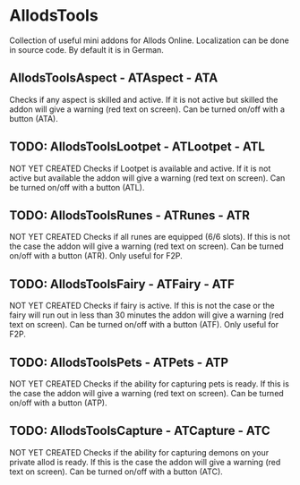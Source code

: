 # AllodsTools

Collection of useful mini addons for Allods Online.
Localization can be done in source code. By default it is in German.

## AllodsToolsAspect - ATAspect - ATA

Checks if any aspect is skilled and active.
If it is not active but skilled the addon will give a warning (red text on screen).
Can be turned on/off with a button (ATA).

## TODO: AllodsToolsLootpet - ATLootpet - ATL

NOT YET CREATED
Checks if Lootpet is available and active.
If it is not active but available the addon will give a warning (red text on screen).
Can be turned on/off with a button (ATL).
 
## TODO: AllodsToolsRunes - ATRunes - ATR

NOT YET CREATED
Checks if all runes are equipped (6/6 slots).
If this is not the case the addon will give a warning (red text on screen).
Can be turned on/off with a button (ATR).
Only useful for F2P.
 
## TODO: AllodsToolsFairy - ATFairy - ATF

NOT YET CREATED
Checks if fairy is active.
If this is not the case or the fairy will run out in less than 30 minutes the addon will give a warning (red text on screen).
Can be turned on/off with a button (ATF).
Only useful for F2P.
 
## TODO: AllodsToolsPets - ATPets - ATP

NOT YET CREATED
Checks if the ability for capturing pets is ready.
If this is the case the addon will give a warning (red text on screen).
Can be turned on/off with a button (ATP).

## TODO: AllodsToolsCapture - ATCapture - ATC

NOT YET CREATED
Checks if the ability for capturing demons on your private allod is ready.
If this is the case the addon will give a warning (red text on screen).
Can be turned on/off with a button (ATC).